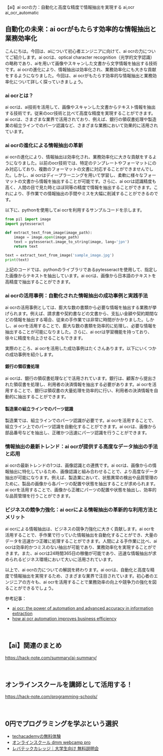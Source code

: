 【ai】ai ocrの力：自動化と高度な精度で情報抽出を実現する
ai,ocr
ai_ocr_automatic

## 自動化の未来：ai ocrがもたらす効率的な情報抽出と業務効率化

こんにちは。今回は、aiについて初心者エンジニアに向けて、ai ocrの力についてご紹介します。ai ocrは、optical character recognition（光学的文字認識）の略称であり、aiを用いて画像やスキャンした文書から文字情報を抽出する技術です。ai ocrの進化により、情報抽出は効率化され、業務効率化にも大きな貢献をするようになりました。今回は、ai ocrがもたらす効率的な情報抽出と業務効率化について詳しく探っていきましょう。

### ai ocrとは？

ai ocrは、ai技術を活用して、画像やスキャンした文書からテキスト情報を抽出する技術です。従来のocr技術と比べて高度な精度を実現することができます。ai ocrは、さまざまな業界で活用されており、例えば、銀行の領収書処理や製造業の組立ラインでのパーツ認識など、さまざまな業務において効果的に活用されています。

### ai ocrの進化による情報抽出の革新

ai ocrの進化により、情報抽出は効率化され、業務効率化に大きな貢献をするようになりました。以前のocr技術では、特定のテンプレートやフォーマットにのみ対応しており、複数のフォーマットの文書に対応することができませんでした。しかし、ai ocrはディープラーニングを用いて学習し、柔軟に様々なフォーマットの文書から情報を抽出することが可能です。さらに、ai ocrは認識精度も高く、人間の目で見た時とほぼ同等の精度で情報を抽出することができます。これにより、手作業での情報抽出の手間やミスを大幅に削減することができるのです。

以下に、pythonを使用してai ocrを利用するサンプルコードを示します。

```python
from pil import image
import pytesseract

def extract_text_from_image(image_path):
    image = image.open(image_path)
    text = pytesseract.image_to_string(image, lang='jpn')
    return text

text = extract_text_from_image('sample_image.jpg')
print(text)
```

上記のコードでは、pythonのライブラリであるpytesseractを使用して、指定した画像からテキストを抽出しています。ai ocrは、画像から日本語のテキストを高精度で抽出することができます。

### ai ocrの活用事例：自動化された情報抽出の成功事例と実践手法

ai ocrの活用事例としては、膨大な数の書類から必要な情報を抽出する業務が挙げられます。例えば、請求書や契約書などの文書から、支払い金額や契約期間などの情報を抽出する場合、従来の手作業では非常に時間がかかりました。しかし、ai ocrを活用することで、膨大な数の書類を効率的に処理し、必要な情報を抽出することが可能になりました。さらに、ai ocrは学習機能を持っており、徐々に精度を向上させることもできます。

実際のところ、ai ocrを活用した成功事例はたくさんあります。以下にいくつかの成功事例を紹介します。

#### 銀行の領収書処理
ai ocrは、銀行の領収書処理などで活用されています。銀行は、顧客から提出された領収書を処理し、利用者の決済情報を抽出する必要があります。ai ocrを活用することで、銀行は領収書の大量処理を効率的に行い、利用者の決済情報を自動的に抽出することができます。

#### 製造業の組立ラインでのパーツ認識
製造業では、組立ラインでのパーツ認識が必要です。ai ocrを活用することで、組立ライン上でのパーツ認識を自動化することができます。ai ocrは、画像から部品番号などを抽出し、正確かつ迅速にパーツ認識を行うことができます。

### 情報抽出の最新トレンド：ai ocrが提供する高度なデータ抽出の手法と応用

ai ocrの最新トレンドの1つは、画像認識との連携です。ai ocrは、画像からの情報抽出に特化しているため、画像認識と組み合わせることで、より高度なデータ抽出が可能になります。例えば、製造業において、状態異常の検出や品質管理のために、製品の画像から各パーツの配置や状態を抽出することが求められます。ai ocrを活用することで、画像から正確にパーツの配置や状態を抽出し、効率的な品質管理を行うことができます。

### ビジネスの競争力強化：ai ocrによる情報抽出の革新的な利用方法とメリット

ai ocrによる情報抽出は、ビジネスの競争力強化に大きく貢献します。ai ocrを活用することで、手作業で行っていた情報抽出を自動化することができ、大量のデータを迅速かつ正確に処理することができます。人間による手作業に比べ、ai ocrは効率的かつミスのない抽出が可能であり、業務効率化を実現することができます。また、ai ocrは24時間365日の稼働が可能であり、迅速な情報抽出が求められるビジネス環境において大いに活用されています。

以上で、ai ocrの力についての解説を終わります。ai ocrは、自動化と高度な精度で情報抽出を実現するため、さまざまな業界で注目されています。初心者のエンジニアの方々も、ai ocrを活用することで業務効率の向上や競争力の強化を図ることができるでしょう。

参考記事：
- [ai ocr: the power of automation and advanced accuracy in information extraction](https://syncedreview.com/2020/08/08/ai-ocr-the-power-of-automation-and-advanced-accuracy-in-information-extraction/)
- [how ai ocr automation improves business efficiency](https://anotherbyte.net/tech-insights/ai-ocr-automation-business-efficiency)

　

## 【ai】関連のまとめ
https://hack-note.com/summary/ai-summary/

　

## オンラインスクールを講師として活用する！
https://hack-note.com/programming-schools/

　

## 0円でプログラミングを学ぶという選択
- [techacademyの無料体験](//af.moshimo.com/af/c/click?a_id=2612475&amp;p_id=1555&amp;pc_id=2816&amp;pl_id=22706&amp;url=https%3a%2f%2ftechacademy.jp%2fhtmlcss-trial%3futm_source%3dmoshimo%26utm_medium%3daffiliate%26utm_campaign%3dtextad)
- [オンラインスクール dmm webcamp pro](//af.moshimo.com/af/c/click?a_id=2612482&amp;p_id=1363&amp;pc_id=2297&amp;pl_id=39999&amp;guid=on)
- [レバテックカレッジ｜大学生向け 無料説明会](//af.moshimo.com/af/c/click?a_id=4071793&p_id=3198&pc_id=7488&pl_id=41848)

